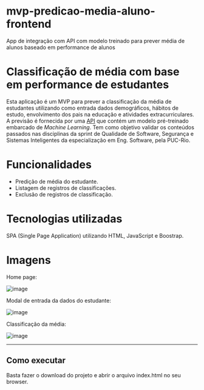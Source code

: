 # mvp-predicao-media-aluno-frontend
App de integração com API com modelo treinado para prever média de alunos baseado em performance de alunos

# Classificação de média com base em performance de estudantes

Esta aplicação é um MVP para prever a classificação da média de estudantes utilizando como entrada dados demográficos, hábitos de estudo, envolvimento dos pais na educação e atividades extracurriculares.
A previsão é fornecida por uma [API](https://github.com/jonathangsilveira/mvp-predicao-media-alunos-api) que contém um modelo pré-treinado embarcado de _Machine Learning_.
Tem como objetivo validar os conteúdos passados nas disciplinas da sprint de Qualidade de Software, Segurança e Sistemas Inteligentes da especialização em Eng. Software, pela PUC-Rio.

# Funcionalidades

- Predição de média do estudante.
- Listagem de registros de classificações.
- Exclusão de registros de classificação.

# Tecnologias utilizadas

SPA (Single Page Application) utilizando HTML, JavaScript e Boostrap.

# Imagens

Home page:

![image](https://)

Modal de entrada da dados do estudante:

![image](https://)

Classificação da média:

![image](https://)

---
## Como executar

Basta fazer o download do projeto e abrir o arquivo index.html no seu browser.
